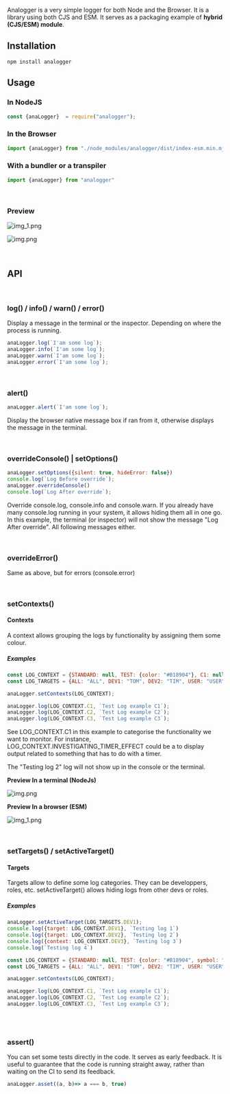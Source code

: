
Analogger is a very simple logger for both Node and the Browser.
It is a library using both CJS and ESM. 
It serves as a packaging example of **hybrid (CJS/ESM) module**.

## Installation

```shell
npm install analogger
```

## Usage

### In NodeJS

```javascript
const {anaLogger}  = require("analogger");
```

### In the Browser

```javascript
import {anaLogger} from "./node_modules/analogger/dist/index-esm.min.mjs";
```

### With a bundler or a transpiler

```javascript
import {anaLogger} from "analogger"
```

<br/>

### Preview

![img_1.png](https://github.com/thimpat/analogger/blob/main/docs/images/img_3.png)

![img.png](https://github.com/thimpat/analogger/blob/main/docs/images/img_2.png)

<br/>

## API

<br/>

### log() / info() / warn() / error()

Display a message in the terminal or the inspector. Depending on where the process is running. 

```javascript
anaLogger.log(`I'am some log`);
anaLogger.info(`I'am some log`);
anaLogger.warn(`I'am some log`);
anaLogger.error(`I'am some log`);
```
<br/>

### alert()

```javascript
anaLogger.alert(`I'am some log`);
```

Display the browser native message box if ran from it, otherwise displays the message in the terminal.

<br/>

### overrideConsole() | setOptions()

```javascript
anaLogger.setOptions({silent: true, hideError: false})
console.log(`Log Before override`);
anaLogger.overrideConsole()
console.log(`Log After override`);
```

Override console.log, console.info and console.warn. If you already have many console.log running in your system,
it allows hiding them all in one go.
In this example, the terminal (or inspector) will not show the message "Log After override". All following messages 
either.  

<br/>

### overrideError()

Same as above, but for errors (console.error)

<br/>

### setContexts()

#### Contexts

A context allows grouping the logs by functionality by assigning them some colour.


##### Examples

```javascript
const LOG_CONTEXT = {STANDARD: null, TEST: {color: "#B18904"}, C1: null, C2: null, C3: null, DEFAULT: {}}
const LOG_TARGETS = {ALL: "ALL", DEV1: "TOM", DEV2: "TIM", USER: "USER"};

anaLogger.setContexts(LOG_CONTEXT);

anaLogger.log(LOG_CONTEXT.C1, `Test Log example C1`);
anaLogger.log(LOG_CONTEXT.C2, `Test Log example C2`);
anaLogger.log(LOG_CONTEXT.C3, `Test Log example C3`);
```

See LOG_CONTEXT.C1 in this example to categorise the functionality we want to monitor.
For instance, LOG_CONTEXT.INVESTIGATING_TIMER_EFFECT could be a to display output related to something that has to
do with a timer.

The "Testing log 2" log will not show up in the console or the terminal.

**Preview In a terminal (NodeJs)**

![img.png](https://github.com/thimpat/analogger/blob/main/docs/images/img.png)

**Preview In a browser (ESM)**

![img_1.png](https://github.com/thimpat/analogger/blob/main/docs/images/img_1.png)


<br/>

### setTargets() / setActiveTarget()

#### Targets

Targets allow to define some log categories. They can be developpers, roles, etc.
setActiveTarget() allows hiding logs from other devs or roles.

##### Examples

```javascript
anaLogger.setActiveTarget(LOG_TARGETS.DEV1);
console.log({target: LOG_CONTEXT.DEV1}, `Testing log 1`)
console.log({target: LOG_CONTEXT.DEV2}, `Testing log 2`)
console.log({context: LOG_CONTEXT.DEV3}, `Testing log 3`)
console.log(`Testing log 4`)
```


```javascript
const LOG_CONTEXT = {STANDARD: null, TEST: {color: "#B18904", symbol: "⏰"}, C1: null, C2: null, C3: null, DEFAULT: {}}
const LOG_TARGETS = {ALL: "ALL", DEV1: "TOM", DEV2: "TIM", USER: "USER"};

anaLogger.setContexts(LOG_CONTEXT);

anaLogger.log(LOG_CONTEXT.C1, `Test Log example C1`);
anaLogger.log(LOG_CONTEXT.C2, `Test Log example C2`);
anaLogger.log(LOG_CONTEXT.C3, `Test Log example C3`);
```

<br/><br/>

### assert()

You can set some tests directly in the code. It serves as early feedback.
It is useful to guarantee that the code is running straight away, rather than waiting on the CI to send its feedback.


```javascript
anaLogger.asset((a, b)=> a === b, true)
```